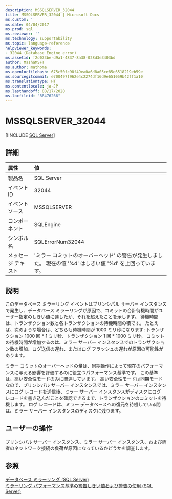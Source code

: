 ```yaml
---
description: MSSQLSERVER_32044
title: MSSQLSERVER_32044 | Microsoft Docs
ms.custom: ''
ms.date: 04/04/2017
ms.prod: sql
ms.reviewer: ''
ms.technology: supportability
ms.topic: language-reference
helpviewer_keywords:
- 32044 (Database Engine error)
ms.assetid: f2d073be-d9a1-4837-8a38-028d3e3403bd
author: MashaMSFT
ms.author: mathoma
ms.openlocfilehash: 675c50fc98f49ea0a6d8a05ce85e6518219eb59e
ms.sourcegitcommit: e700497f962e4c2274df16d9e651059b42ff1a10
ms.translationtype: HT
ms.contentlocale: ja-JP
ms.lasthandoff: 08/17/2020
ms.locfileid: "88476266"
---
```

# <a name="mssqlserver_32044"></a>MSSQLSERVER_32044
 [!INCLUDE [SQL Server](../../includes/applies-to-version/sqlserver.md)]
  
## <a name="details"></a>詳細  
  
| 属性 | 値 |  
| :-------- | :---- |  
|製品名|SQL Server|  
|イベント ID|32044|  
|イベント ソース|MSSQLSERVER|  
|コンポーネント|SQLEngine|  
|シンボル名|SQLErrorNum32044|  
|メッセージ テキスト|'ミラー コミットのオーバーヘッド' の警告が発生しました。 現在の値 '%d' はしきい値 '%d' を上回っています。|  
  
## <a name="explanation"></a>説明  
このデータベース ミラーリング イベントはプリンシパル サーバー インスタンスで発生し、データベース ミラーリングが原因で、コミットの合計待機時間がユーザー指定のしきい値に達したか、それを超えたことを示します。 待機時間は、トランザクション数と各トランザクションの待機時間の積です。 たとえば、次のような場合は、どちらも待機時間が 1000 ミリ秒になります: トランザクション 1000 回 * 1 ミリ秒、トランザクション 1 回 \* 1000 ミリ秒。 コミットの待機時間が増加するのは、ミラー サーバー インスタンスでのトランザクション数の増加、ログ送信の遅れ、またはログ フラッシュの遅れが原因の可能性があります。  
  
ミラー コミットのオーバーヘッドの量は、同期操作によって現在のパフォーマンスに与える影響を評価するのに役立つパフォーマンス基準です。 この基準は、高い安全性モードのみに関連しています。 高い安全性モードは同期モードなので、プリンシパル サーバー インスタンスでは、ミラー サーバー インスタンスにログ レコードを送信後、ミラー サーバー インスタンスがディスクにログ レコードを書き込んだことを確認できるまで、トランザクションのコミットを待機します。 ログ レコードは、ミラー データベースへの復元を待機している間は、ミラー サーバー インスタンスのディスクに残ります。  
  
## <a name="user-action"></a>ユーザーの操作  
プリンシパル サーバー インスタンス、ミラー サーバー インスタンス、および両者のネットワーク接続の負荷が原因になっているかどうかを調査します。  
  
## <a name="see-also"></a>参照  
[データベース ミラーリング &#40;SQL Server&#41;](~/database-engine/database-mirroring/database-mirroring-sql-server.md)  
[ミラーリング パフォーマンス基準の警告しきい値および警告の使用 &#40;SQL Server&#41;](~/database-engine/database-mirroring/use-warning-thresholds-and-alerts-on-mirroring-performance-metrics-sql-server.md)  
  
